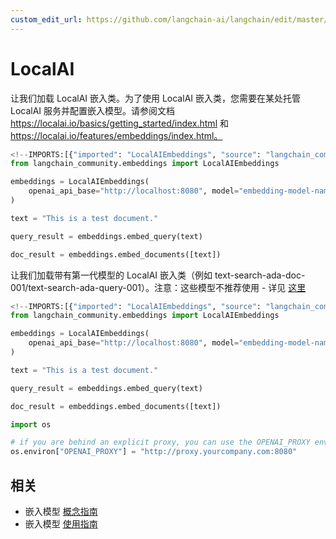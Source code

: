```yaml
---
custom_edit_url: https://github.com/langchain-ai/langchain/edit/master/docs/docs/integrations/text_embedding/localai.ipynb
---
```

# LocalAI

让我们加载 LocalAI 嵌入类。为了使用 LocalAI 嵌入类，您需要在某处托管 LocalAI 服务并配置嵌入模型。请参阅文档 https://localai.io/basics/getting_started/index.html 和 https://localai.io/features/embeddings/index.html。


```python
<!--IMPORTS:[{"imported": "LocalAIEmbeddings", "source": "langchain_community.embeddings", "docs": "https://python.langchain.com/api_reference/community/embeddings/langchain_community.embeddings.localai.LocalAIEmbeddings.html", "title": "LocalAI"}]-->
from langchain_community.embeddings import LocalAIEmbeddings
```


```python
embeddings = LocalAIEmbeddings(
    openai_api_base="http://localhost:8080", model="embedding-model-name"
)
```


```python
text = "This is a test document."
```


```python
query_result = embeddings.embed_query(text)
```


```python
doc_result = embeddings.embed_documents([text])
```

让我们加载带有第一代模型的 LocalAI 嵌入类（例如 text-search-ada-doc-001/text-search-ada-query-001）。注意：这些模型不推荐使用 - 详见 [这里](https://platform.openai.com/docs/guides/embeddings/what-are-embeddings)


```python
<!--IMPORTS:[{"imported": "LocalAIEmbeddings", "source": "langchain_community.embeddings", "docs": "https://python.langchain.com/api_reference/community/embeddings/langchain_community.embeddings.localai.LocalAIEmbeddings.html", "title": "LocalAI"}]-->
from langchain_community.embeddings import LocalAIEmbeddings
```


```python
embeddings = LocalAIEmbeddings(
    openai_api_base="http://localhost:8080", model="embedding-model-name"
)
```


```python
text = "This is a test document."
```


```python
query_result = embeddings.embed_query(text)
```


```python
doc_result = embeddings.embed_documents([text])
```


```python
import os

# if you are behind an explicit proxy, you can use the OPENAI_PROXY environment variable to pass through
os.environ["OPENAI_PROXY"] = "http://proxy.yourcompany.com:8080"
```


## 相关

- 嵌入模型 [概念指南](/docs/concepts/#embedding-models)
- 嵌入模型 [使用指南](/docs/how_to/#embedding-models)
